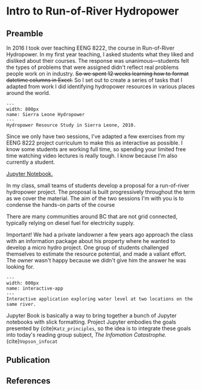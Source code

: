 # Intro to Run-of-River Hydropower

## Preamble

In 2016 I took over teaching EENG 8222, the course in Run-of-River Hydropower.  In my first year teaching, I asked students what they liked and disliked about their courses.  The response was unanimous&mdash;students felt the types of problems that were assigned didn't reflect real problems people work on in industry.  ~~So we spent 12 weeks learning how to format datetime columns in Excel.~~  So I set out to create a series of tasks that I adapted from work I did identifying hydropower resources in various places around the world.  

```{figure} img/sierra_leone.JPG
---
width: 800px
name: Sierra Leone Hydropower
---
Hydropower Resource Study in Sierra Leone, 2010.  
```

Since we only have two sessions, I've adapted a few exercises from my EENG 8222 project curriculum to make this as interactive as possible.  I know some students are working full time, so spending your limited free time watching video lectures is really tough.  I know because I'm also currently a student. 


 [Jupyter Notebook.](https://jupyter.org/) 

In my class, small teams of students develop a proposal for a run-of-river hydropower project.  The proposal is built progressively throughout the term as we cover the material.  The aim of the two sessions I'm with you is to condense the hands-on parts of the course

There are many communities around BC that are not grid connected, typically relying on diesel fuel for electricity supply.  

Important!  We had a private landowner a few years ago approach the class with an information package about his property where he wanted to develop a micro hydro project.  One group of students challenged themselves to estimate the resource potential, and made a valiant effort.  The owner wasn't happy because we didn't give him the answer he was looking for.  

```{figure} img/interactive_app.gif
---
width: 800px
name: interactive-app
---
Interactive application exploring water level at two locations on the same river.  
```

Jupyter Book is basically a way to bring together a bunch of Jupyter notebooks with slick formatting.  Project Jupyter embodies the goals presented by {cite}`Katz_principles`, so the idea is to integrate these goals into today's reading group subject, *The Infomation Catastrophe.* {cite}`Vopson_infocat`

## Publication



## References

```{bibliography} references.bib
```
